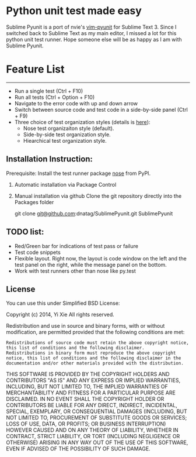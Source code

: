Python unit test made easy
==========================

Sublime Pyunit is a port of nvie's [vim-pyunit](https://github.com/nvie/vim-pyunit.git) for Sublime Text 3. Since I switched back to Sublime Text as my main editor, I missed a lot for this python unit test runner. Hope someone else will be as happy as I am with Sublime Pyunit. 

# Feature List #
-------------
- Run a single test (Ctrl + F10)
- Run all tests (Ctrl + Option + F10)
- Navigate to the error code with up and down arrow
- Switch between source code and test code in a side-by-side panel (Ctrl + F9)
- Three choice of test organization styles (details is [here](https://github.com/nvie/vim-pyunit.git)):
    * Nose test organizaiton style (default).
    * Side-by-side test organization style.
    * Hiearchical test organization style.

Installation Instruction:
-------------------------
Prerequisite: Install the test runner package [nose](https://pypi.python.org/pypi/nose/) from PyPI.

1. Automatic installation via Package Control
2. Manual installation via github
Clone the git repository directly into the Packages folder

    git clone git@github.com:dnatag/SublimePyunit.git SublimePyunit

TODO list:
----------
- Red/Green bar for indications of test pass or failure 
- Test code snippets
- Flexible layout. Right now, the layout is code window on the left and the test panel on the right, while the message panel on the bottom. 
- Work with test runners other than nose like py.test

License
-------

You can use this under Simplified BSD License:

Copyright (c) 2014, Yi Xie All rights reserved.

Redistribution and use in source and binary forms, with or without modification, are permitted provided that the following conditions are met:

    Redistributions of source code must retain the above copyright notice, this list of conditions and the following disclaimer.
    Redistributions in binary form must reproduce the above copyright notice, this list of conditions and the following disclaimer in the documentation and/or other materials provided with the distribution.

THIS SOFTWARE IS PROVIDED BY THE COPYRIGHT HOLDERS AND CONTRIBUTORS "AS IS" AND ANY EXPRESS OR IMPLIED WARRANTIES, INCLUDING, BUT NOT LIMITED TO, THE IMPLIED WARRANTIES OF MERCHANTABILITY AND FITNESS FOR A PARTICULAR PURPOSE ARE DISCLAIMED. IN NO EVENT SHALL THE COPYRIGHT HOLDER OR CONTRIBUTORS BE LIABLE FOR ANY DIRECT, INDIRECT, INCIDENTAL, SPECIAL, EXEMPLARY, OR CONSEQUENTIAL DAMAGES (INCLUDING, BUT NOT LIMITED TO, PROCUREMENT OF SUBSTITUTE GOODS OR SERVICES; LOSS OF USE, DATA, OR PROFITS; OR BUSINESS INTERRUPTION) HOWEVER CAUSED AND ON ANY THEORY OF LIABILITY, WHETHER IN CONTRACT, STRICT LIABILITY, OR TORT (INCLUDING NEGLIGENCE OR OTHERWISE) ARISING IN ANY WAY OUT OF THE USE OF THIS SOFTWARE, EVEN IF ADVISED OF THE POSSIBILITY OF SUCH DAMAGE.

